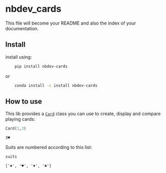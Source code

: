 # nbdev_cards


<!-- WARNING: THIS FILE WAS AUTOGENERATED! DO NOT EDIT! -->

This file will become your README and also the index of your
documentation.

## Install

install using:

``` sh
    pip install nbdev-cards
```

or

``` sh
    conda install -c install nbdev-cards
```

## How to use

This lib provides a
[`Card`](https://mkrech.github.io/nbdev_cards/card.html#card) class you
can use to create, display and compare playing cards:

``` python
Card(1,3)
```

    3♥

Suits are numbered according to this list:

``` python
suits
```

    ['♠', '♥', '♦', '♣']
